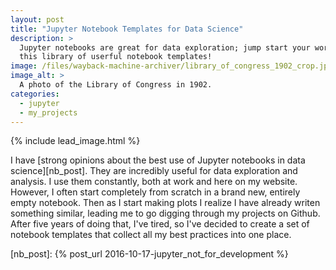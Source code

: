 ```yaml
---
layout: post
title: "Jupyter Notebook Templates for Data Science"
description: >
  Jupyter notebooks are great for data exploration; jump start your work with
  this library of userful notebook templates!
image: /files/wayback-machine-archiver/library_of_congress_1902_crop.jpg
image_alt: >
  A photo of the Library of Congress in 1902.
categories: 
  - jupyter
  - my_projects
---
```


{% include lead_image.html %}

I have [strong opinions about the best use of Jupyter notebooks in data science][nb_post]. 
They are incredibly useful for data exploration and analysis. I use them
constantly, both at work and here on my website. However, I often start
completely from scratch in a brand new, entirely empty notebook. Then as I
start making plots I realize I have already writen something similar, leading
me to go digging through my projects on Github. After five years of doing
that, I've tired, so I've decided to create a set of notebook templates that
collect all my best practices into one place.


[nb_post]: {% post_url 2016-10-17-jupyter_not_for_development %}

[library]: https://github.com/agude/Jupyter-Notebook-Template-Library
